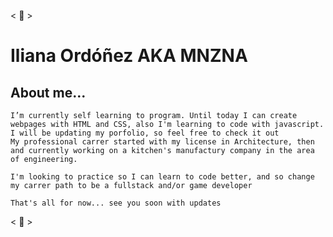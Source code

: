 < 🍎 >
  # Iliana Ordóñez AKA MNZNA
  ## About me...

    I’m currently self learning to program. Until today I can create webpages with HTML and CSS, also I'm learning to code with javascript. I will be updating my porfolio, so feel free to check it out
    My professional carrer started with my license in Architecture, then and currently working on a kitchen's manufactury company in the area of engineering.
    
    I'm looking to practice so I can learn to code better, and so change my carrer path to be a fullstack and/or game developer
    
    That's all for now... see you soon with updates 
< 🍎 >
